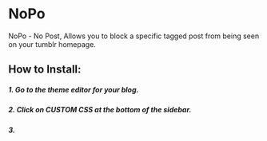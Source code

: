NoPo
====

NoPo - No Post, Allows you to block a specific tagged post from being seen on your tumblr homepage. 

## How to Install: 
##### 1. Go to the theme editor for your blog. <br>
##### 2. Click on CUSTOM CSS at the bottom of the sidebar. <br>
##### 3. 
#####
#####
#####
#####
